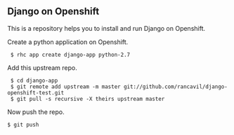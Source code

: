 Django on Openshift
-------------------

This is a repository helps you to install and run Django on Openshift.

Create a python application on Openshift.

     $ rhc app create django-app python-2.7

Add this upstream repo.

     $ cd django-app
     $ git remote add upstream -m master git://github.com/rancavil/django-openshift-test.git
     $ git pull -s recursive -X theirs upstream master


Now push the repo.

    $ git push
